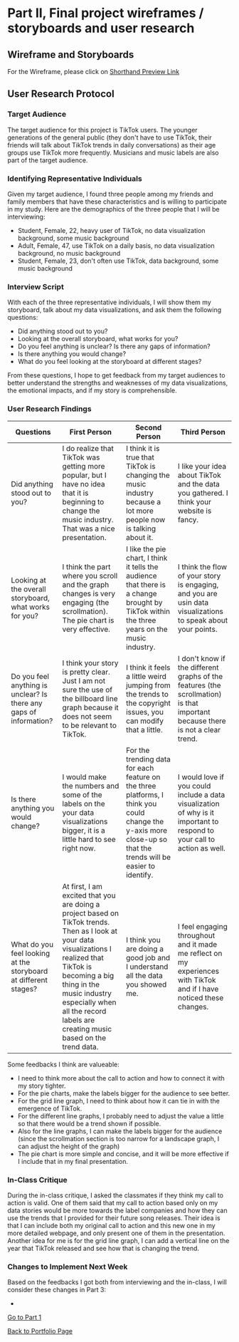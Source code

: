 
# Part II, Final project wireframes / storyboards and user research

## Wireframe and Storyboards

For the Wireframe, please click on [Shorthand Preview Link](https://preview.shorthand.com/jjj66IRQTJHcDhYw)


## User Research Protocol

### Target Audience

The target audience for this project is TikTok users. The younger generations of the general public (they don't have to use TikTok, their friends will talk about TikTok trends in daily conversations) as their age groups use TikTok more frequently. Musicians and music labels are also part of the target audience. 

### Identifying Representative Individuals

Given my target audience, I found three people among my friends and family members that have these characteristics and is willing to participate in my study. Here are the demographics of the three people that I will be interviewing:

- Student, Female, 22, heavy user of TikTok, no data visualization background, some music background
- Adult, Female, 47, use TikTok on a daily basis, no data visualization background, no music background
- Student, Female, 23, don't often use TikTok, data background, some music background

### Interview Script

With each of the three representative individuals, I will show them my storyboard, talk about my data visualizations, and ask them the following questions:

- Did anything stood out to you?
- Looking at the overall storyboard, what works for you?
- Do you feel anything is unclear? Is there any gaps of information?
- Is there anything you would change?
- What do you feel looking at the storyboard at different stages? 

From these questions, I hope to get feedback from my target audiences to better understand the strengths and weaknesses of my data visualizations, the emotional impacts, and if my story is comprehensible. 

### User Research Findings

| Questions  | First Person | Second Person | Third Person |
| ------------- | ------------- | ------------- | ------------- |
| Did anything stood out to you?  | I do realize that TikTok was getting more popular, but I have no idea that it is beginning to change the music industry. That was a nice presentation.  | I think it is true that TikTok is changing the music industry because a lot more people now is talking about it.  | I like your idea about TikTok and the data you gathered. I think your website is fancy.  |
| Looking at the overall storyboard, what works for you?  | I think the part where you scroll and the graph changes is very engaging (the scrollmation). The pie chart is very effective.  | I like the pie chart, I think it tells the audience that there is a change brought by TikTok within the three years on the music industry.  | I think the flow of your story is engaging, and you are usin data visualizations to speak about your points. |
| Do you feel anything is unclear? Is there any gaps of information?  | I think your story is pretty clear. Just I am not sure the use of the billboard line graph because it does not seem to be relevant to TikTok. | I think it feels a little weird jumping from the trends to the copyright issues, you can modify that a little. | I don't know if the different graphs of the features (the scrollmation) is that important because there is not a clear trend. |
| Is there anything you would change? | I would make the numbers and some of the labels on the your data visualizations bigger, it is a little hard to see right now.  | For the trending data for each feature on the three platforms, I think you could change the y-axis more close-up so that the trends will be easier to identify. | I would love if you could include a data visualization of why is it important to respond to your call to action as well.  |
| What do you feel looking at the storyboard at different stages?  | At first, I am excited that you are doing a project based on TikTok trends. Then as I look at your data visualizations I realized that TikTok is becoming a big thing in the music industry especially when all the record labels are creating music based on the trend data.  | I think you are doing a good job and I understand all the data you showed me. | I feel engaging throughout and it made me reflect on my experiences with TikTok and if I have noticed these changes. |

Some feedbacks I think are valueable:

- I need to think more about the call to action and how to connect it with my story tighter. 
- For the pie charts, make the labels bigger for the audience to see better. 
- For the grid line graph, I need to think about how it can tie in with the emergence of TikTok.
- For the different line graphs, I probably need to adjust the value a little so that there would be a trend shown if possible. 
- Also for the line graphs, I can make the labels bigger for the audience (since the scrollmation section is too narrow for a landscape graph, I can adjust the height of the graph)
- The pie chart is more simple and concise, and it will be more effective if I include that in my final presentation. 

### In-Class Critique

During the in-class critique, I asked the classmates if they think my call to action is valid. One of them said that my call to action based only on my data stories would be more towards the label companies and how they can use the trends that I provided for their future song releases. Their idea is that I can include both my original call to action and this new one in my more detailed webpage, and only present one of them in the presentation. Another idea for me is for the grid line graph, I can add a vertical line on the year that TikTok released and see how that is changing the trend. 

### Changes to Implement Next Week

Based on the feedbacks I got both from interviewing and the in-class, I will consider these changes in Part 3:

- 


[Go to Part 1](https://ziqi0921.github.io/zhou-portfolio/part1)

[Back to Portfolio Page](https://ziqi0921.github.io/zhou-portfolio)
